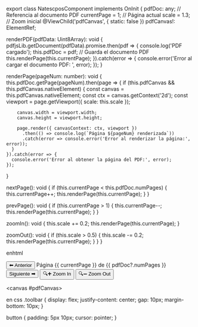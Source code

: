 export class NatescposComponent implements OnInit {
  pdfDoc: any; // Referencia al documento PDF
  currentPage = 1; // Página actual
  scale = 1.3; // Zoom inicial
  @ViewChild('pdfCanvas', { static: false }) pdfCanvas!: ElementRef<HTMLCanvasElement>;

  renderPDF(pdfData: Uint8Array): void {
    pdfjsLib.getDocument(pdfData).promise.then(pdf => {
      console.log('PDF cargado');
      this.pdfDoc = pdf; // Guarda el documento PDF
      this.renderPage(this.currentPage);
    }).catch(error => {
      console.error('Error al cargar el documento PDF: ', error);
    });
  }

  renderPage(pageNum: number): void {
    this.pdfDoc.getPage(pageNum).then(page => {
      if (this.pdfCanvas && this.pdfCanvas.nativeElement) {
        const canvas = this.pdfCanvas.nativeElement;
        const ctx = canvas.getContext('2d');
        const viewport = page.getViewport({ scale: this.scale });

        canvas.width = viewport.width;
        canvas.height = viewport.height;

        page.render({ canvasContext: ctx, viewport })
          .then(() => console.log(`Página ${pageNum} renderizada`))
          .catch(error => console.error('Error al renderizar la página:', error));
      }
    }).catch(error => {
      console.error('Error al obtener la página del PDF:', error);
    });
  }

  nextPage(): void {
    if (this.currentPage < this.pdfDoc.numPages) {
      this.currentPage++;
      this.renderPage(this.currentPage);
    }
  }

  prevPage(): void {
    if (this.currentPage > 1) {
      this.currentPage--;
      this.renderPage(this.currentPage);
    }
  }

  zoomIn(): void {
    this.scale += 0.2;
    this.renderPage(this.currentPage);
  }

  zoomOut(): void {
    if (this.scale > 0.5) {
      this.scale -= 0.2;
      this.renderPage(this.currentPage);
    }
  }
}




enhtml

<div class="toolbar">
  <button (click)="prevPage()">⬅ Anterior</button>
  <span>Página {{ currentPage }} de {{ pdfDoc?.numPages }}</span>
  <button (click)="nextPage()">Siguiente ➡</button>
  <button (click)="zoomIn()">🔍➕ Zoom In</button>
  <button (click)="zoomOut()">🔍➖ Zoom Out</button>
</div>

<canvas #pdfCanvas></canvas>


en css 
.toolbar {
  display: flex;
  justify-content: center;
  gap: 10px;
  margin-bottom: 10px;
}

button {
  padding: 5px 10px;
  cursor: pointer;
}
